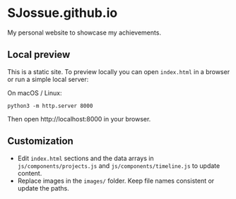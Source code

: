 # SJossue.github.io
My personal website to showcase my achievements.

## Local preview
This is a static site. To preview locally you can open `index.html` in a browser or run a simple local server:

On macOS / Linux:

```
python3 -m http.server 8000
```

Then open http://localhost:8000 in your browser.

## Customization
- Edit `index.html` sections and the data arrays in `js/components/projects.js` and `js/components/timeline.js` to update content.
- Replace images in the `images/` folder. Keep file names consistent or update the paths.
